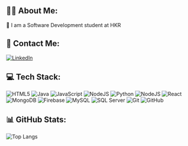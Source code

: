 ## 👨‍💻 About Me:
📘 I am a Software Development student at HKR

## 📧 Contact Me:
[![LinkedIn](https://img.shields.io/badge/LinkedIn-blue?logo=linkedin&style=for-the-badge)](https://www.linkedin.com/in/jacob-hellgren)

## 💻 Tech Stack:
![HTML5](https://img.shields.io/badge/html5-E34F26?style=for-the-badge&logo=html5&logoColor=white)
![Java](https://img.shields.io/badge/java-ED8B00?style=for-the-badge&logo=java&logoColor=white)
![JavaScript](https://img.shields.io/badge/javascript-F7DF1E?style=for-the-badge&logo=javascript&logoColor=black)
![NodeJS](https://img.shields.io/badge/node.js-339933?style=for-the-badge&logo=nodedotjs&logoColor=white)
![Python](https://img.shields.io/badge/python-3670A0?style=for-the-badge&logo=python&logoColor=ffdd54)
![NodeJS](https://img.shields.io/badge/node.js-339933?style=for-the-badge&logo=nodedotjs&logoColor=white)
![React](https://img.shields.io/badge/react-20232A?style=for-the-badge&logo=react&logoColor=61DAFB)
![MongoDB](https://img.shields.io/badge/mongodb-4EA94B?style=for-the-badge&logo=mongodb&logoColor=white)
![Firebase](https://img.shields.io/badge/firebase-ffca28?style=for-the-badge&logo=firebase&logoColor=black)
![MySQL](https://img.shields.io/badge/mysql-00758F?style=for-the-badge&logo=mysql&logoColor=white)
![SQL Server](https://img.shields.io/badge/microsoft%20sql%20server-CC2927?style=for-the-badge&logo=microsoft%20sql%20server&logoColor=white)
![Git](https://img.shields.io/badge/git-F05032?style=for-the-badge&logo=git&logoColor=white)
![GitHub](https://img.shields.io/badge/github-100000?style=for-the-badge&logo=github&logoColor=white)

## 📊 GitHub Stats:
![Top Langs](https://github-readme-stats.vercel.app/api/top-langs/?username=Jagge1&layout=compact&langs_count=10&theme=dark)
